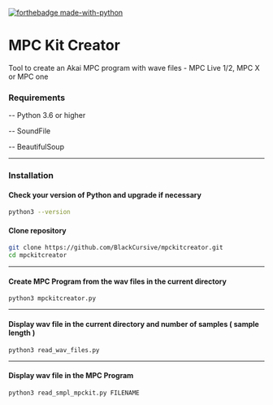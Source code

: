[![forthebadge made-with-python](http://ForTheBadge.com/images/badges/made-with-python.svg)](https://www.python.org/)
# MPC Kit Creator

Tool to create an Akai MPC program with wave files - MPC Live 1/2, MPC X or MPC one

### Requirements
-- Python 3.6 or higher

-- SoundFile

-- BeautifulSoup

-------------
### Installation 
#### Check your version of Python and upgrade if necessary
```bash
python3 --version
```

#### Clone repository
```bash
git clone https://github.com/BlackCursive/mpckitcreator.git
cd mpckitcreator
```
____
#### Create MPC Program from the wav files in the current directory
```shell
python3 mpckitcreator.py
```
____
#### Display wav file in the current directory and number of samples ( sample length )
```shell
python3 read_wav_files.py
```
____
#### Display wav file in the MPC Program
```shell
python3 read_smpl_mpckit.py FILENAME
```
